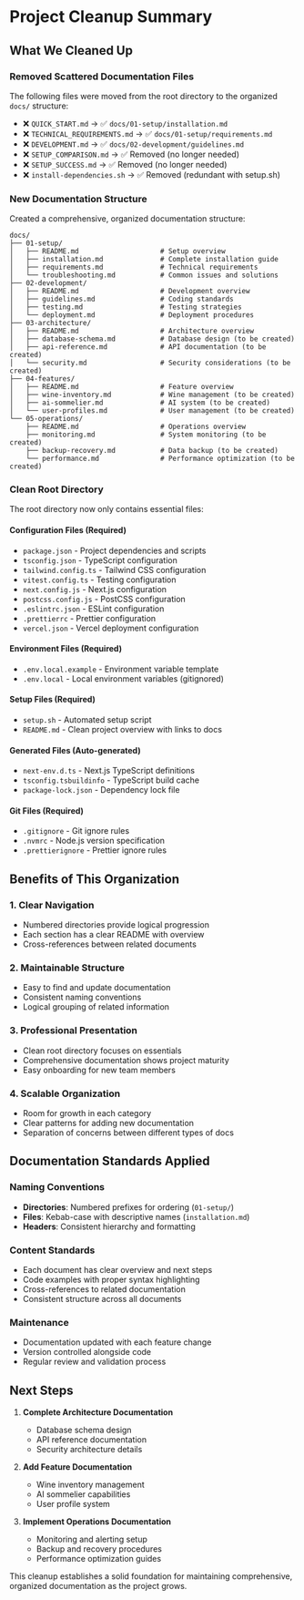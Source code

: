 # Project Cleanup Summary

## What We Cleaned Up

### Removed Scattered Documentation Files
The following files were moved from the root directory to the organized `docs/` structure:

- ❌ `QUICK_START.md` → ✅ `docs/01-setup/installation.md`
- ❌ `TECHNICAL_REQUIREMENTS.md` → ✅ `docs/01-setup/requirements.md`
- ❌ `DEVELOPMENT.md` → ✅ `docs/02-development/guidelines.md`
- ❌ `SETUP_COMPARISON.md` → ✅ Removed (no longer needed)
- ❌ `SETUP_SUCCESS.md` → ✅ Removed (no longer needed)
- ❌ `install-dependencies.sh` → ✅ Removed (redundant with setup.sh)

### New Documentation Structure
Created a comprehensive, organized documentation structure:

```
docs/
├── 01-setup/
│   ├── README.md                    # Setup overview
│   ├── installation.md              # Complete installation guide
│   ├── requirements.md              # Technical requirements
│   └── troubleshooting.md           # Common issues and solutions
├── 02-development/
│   ├── README.md                    # Development overview
│   ├── guidelines.md                # Coding standards
│   ├── testing.md                   # Testing strategies
│   └── deployment.md                # Deployment procedures
├── 03-architecture/
│   ├── README.md                    # Architecture overview
│   ├── database-schema.md           # Database design (to be created)
│   ├── api-reference.md             # API documentation (to be created)
│   └── security.md                  # Security considerations (to be created)
├── 04-features/
│   ├── README.md                    # Feature overview
│   ├── wine-inventory.md            # Wine management (to be created)
│   ├── ai-sommelier.md              # AI system (to be created)
│   └── user-profiles.md             # User management (to be created)
└── 05-operations/
    ├── README.md                    # Operations overview
    ├── monitoring.md                # System monitoring (to be created)
    ├── backup-recovery.md           # Data backup (to be created)
    └── performance.md               # Performance optimization (to be created)
```

### Clean Root Directory
The root directory now only contains essential files:

#### Configuration Files (Required)
- `package.json` - Project dependencies and scripts
- `tsconfig.json` - TypeScript configuration
- `tailwind.config.ts` - Tailwind CSS configuration
- `vitest.config.ts` - Testing configuration
- `next.config.js` - Next.js configuration
- `postcss.config.js` - PostCSS configuration
- `.eslintrc.json` - ESLint configuration
- `.prettierrc` - Prettier configuration
- `vercel.json` - Vercel deployment configuration

#### Environment Files (Required)
- `.env.local.example` - Environment variable template
- `.env.local` - Local environment variables (gitignored)

#### Setup Files (Required)
- `setup.sh` - Automated setup script
- `README.md` - Clean project overview with links to docs

#### Generated Files (Auto-generated)
- `next-env.d.ts` - Next.js TypeScript definitions
- `tsconfig.tsbuildinfo` - TypeScript build cache
- `package-lock.json` - Dependency lock file

#### Git Files (Required)
- `.gitignore` - Git ignore rules
- `.nvmrc` - Node.js version specification
- `.prettierignore` - Prettier ignore rules

## Benefits of This Organization

### 1. **Clear Navigation**
- Numbered directories provide logical progression
- Each section has a clear README with overview
- Cross-references between related documents

### 2. **Maintainable Structure**
- Easy to find and update documentation
- Consistent naming conventions
- Logical grouping of related information

### 3. **Professional Presentation**
- Clean root directory focuses on essentials
- Comprehensive documentation shows project maturity
- Easy onboarding for new team members

### 4. **Scalable Organization**
- Room for growth in each category
- Clear patterns for adding new documentation
- Separation of concerns between different types of docs

## Documentation Standards Applied

### Naming Conventions
- **Directories**: Numbered prefixes for ordering (`01-setup/`)
- **Files**: Kebab-case with descriptive names (`installation.md`)
- **Headers**: Consistent hierarchy and formatting

### Content Standards
- Each document has clear overview and next steps
- Code examples with proper syntax highlighting
- Cross-references to related documentation
- Consistent structure across all documents

### Maintenance
- Documentation updated with each feature change
- Version controlled alongside code
- Regular review and validation process

## Next Steps

1. **Complete Architecture Documentation**
   - Database schema design
   - API reference documentation
   - Security architecture details

2. **Add Feature Documentation**
   - Wine inventory management
   - AI sommelier capabilities
   - User profile system

3. **Implement Operations Documentation**
   - Monitoring and alerting setup
   - Backup and recovery procedures
   - Performance optimization guides

This cleanup establishes a solid foundation for maintaining comprehensive, organized documentation as the project grows.